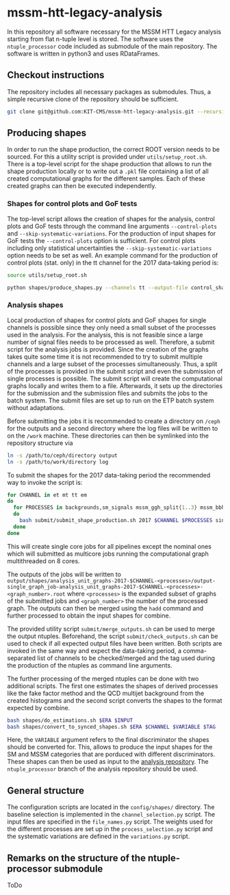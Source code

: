 # mssm-htt-legacy-analysis
In this repository all software necessary for the MSSM HTT Legacy analysis starting from flat n-tuple level is stored.
The software uses the `ntuple_processor` code included as submodule of the main repository.
The software is written in python3 and uses RDataFrames.

## Checkout instructions
The repository includes all necessary packages as submodules. Thus, a simple recursive clone of the repository should be sufficient.
```bash
git clone git@github.com:KIT-CMS/mssm-htt-legacy-analysis.git --recursive
```

## Producing shapes
In order to run the shape production, the correct ROOT version needs to be sourced. For this a utility script is provided under `utils/setup_root.sh`. There is a top-level script for the shape production that allows to run the shape production locally or to write out a `.pkl` file containing a list of all created computational graphs for the different samples. Each of these created graphs can then be executed independently. 
### Shapes for control plots and GoF tests
The top-level script allows the creation of shapes for the analysis, control plots and GoF tests through the command line arguments `--control-plots` and `--skip-systematic-variations`. For the production of input shapes for GoF tests the `--control-plots` option is sufficient. For control plots including only statistical uncertainties the `--skip-systematic-variations` option needs to be set as well. An example command for the production of control plots (stat. only) in the tt channel for the 2017 data-taking period is:
```bash
source utils/setup_root.sh

python shapes/produce_shapes.py --channels tt --output-file control_shapes-2017-tt --directory /ceph/mburkart/Run2Legacy/ntuples/MSSM_Legacy/MSSM_2020_04_27_UseOfSMLegacy/2017/ntuples/ --tt-friend-directory /ceph/mburkart/Run2Legacy/ntuples/MSSM_Legacy/MSSM_2020_04_27_UseOfSMLegacy/2017/friends/{SVFit,FakeFactors}/ --era 2017 --num-processes 4 --num-threads 3 --optimization-level 1 --control-plots --skip-systematic-variations
```

### Analysis shapes
Local production of shapes for control plots and GoF shapes for single channels is possible since they only need a small subset of the processes used in the analysis. For the analysis, this is not feasible since a large number of signal files needs to be processed as well. Therefore, a submit script for the analysis jobs is provided. Since the creation of the graphs takes quite some time it is not recommended to try to submit multiple channels and a large subset of the processes simultaneously. Thus, a split of the processes is provided in the submit script and even the submission of single processes is possible. The submit script will create the computational graphs locally and writes them to a file. Afterwards, it sets up the directories for the submission and the submission files and submits the jobs to the batch system. The submit files are set up to run on the ETP batch system without adaptations. 

Before submitting the jobs it is recommended to create a directory on `/ceph` for the outputs and a second directory where the log files will be written to on the `/work` machine. These directories can then be symlinked into the repository structure via
```bash
ln -s /path/to/ceph/directory output
ln -s /path/to/work/directory log
```

To submit the shapes for the 2017 data-taking period the recommended way to invoke the script is:
```bash
for CHANNEL in et mt tt em
do
  for PROCESSES in backgrounds,sm_signals mssm_ggh_split{1..3} mssm_bbh_split{1..2}
  do
    bash submit/submit_shape_production.sh 2017 $CHANNEL $PROCESSES singlegraph $(date +%Y_%m_%d)
  done
done
```
This will create single core jobs for all pipelines except the nominal ones which will submitted as multicore jobs running the computational graph multithreaded on 8 cores.

The outputs of the jobs will be written to `output/shapes/analysis_unit_graphs-2017-$CHANNEL-<processes>/output-single_graph_job-analysis_unit_graphs-2017-$CHANNEL-<processes>-<graph_number>.root` where `<processes>` is the expanded subset of graphs of the submitted jobs and `<graph_number>` the number of the processed graph. The outputs can then be merged using the `hadd` command and further processed to obtain the input shapes for combine.

The provided utility script `submit/merge_outputs.sh` can be used to merge the output ntuples. Beforehand, the script `submit/check_outputs.sh` can be used to check if all expected output files have been written. Both scripts are invoked in the same way and expect the data-taking period, a comma-separated list of channels to be checked/merged and the tag used during the production of the ntuples as command line arguments.

The further processing of the merged ntuples can be done with two additional scripts. The first one estimates the shapes of derived processes like the fake factor method and the QCD multijet background from the created histograms and the second script converts the shapes to the format expected by combine.
```bash
bash shapes/do_estimations.sh $ERA $INPUT
bash shapes/convert_to_synced_shapes.sh $ERA $CHANNEL $VARIABLE $TAG
```
Here, the `VARIABLE` argument refers to the final discriminator the shapes should be converted for. This, allows to produce the input shapes for the SM and MSSM categories that are porduced with different discriminators.
These shapes can then be used as input to the [analysis repository](https://github.com/KIT-CMS/MSSMvsSMRun2Legacy/). The `ntuple_processor` branch of the analysis repository should be used.

## General structure
The configuration scripts are located in the `config/shapes/` directory. The baseline selection is implemented in the `channel_selection.py` script. The input files are specified in the `file_names.py` script. The weights used for the different processes are set up in the `process_selection.py` script and the systematic variations are defined in the `variations.py` script.

## Remarks on the structure of the ntuple-processor submodule
ToDo

